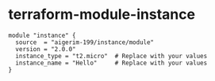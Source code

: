 # terraform-module-instance

```hcl
module "instance" {
  source  = "aigerim-199/instance/module"
  version = "2.0.0"
  instance_type = "t2.micro"  # Replace with your values
  instance_name = "Hello"     # Replace with your values
}
```